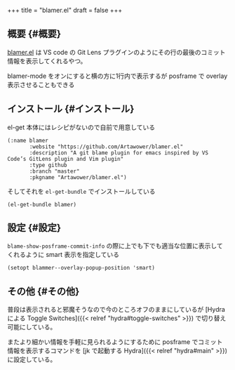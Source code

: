 +++
title = "blamer.el"
draft = false
+++

## 概要 {#概要}

[blamer.el](https://github.com/Artawower/blamer.el) は VS code の Git Lens プラグインのようにその行の最後のコミット情報を表示してくれるやつ。

blamer-mode をオンにすると横の方に1行内で表示するが
posframe で overlay 表示させることもできる


## インストール {#インストール}

el-get 本体にはレシピがないので自前で用意している

```emacs-lisp
(:name blamer
       :website "https://github.com/Artawower/blamer.el"
       :description "A git blame plugin for emacs inspired by VS Code’s GitLens plugin and Vim plugin"
       :type github
       :branch "master"
       :pkgname "Artawower/blamer.el")
```

そしてそれを `el-get-bundle` でインストールしている

```emacs-lisp
(el-get-bundle blamer)
```


## 設定 {#設定}

`blame-show-posframe-commit-info` の際に上でも下でも適当な位置に表示してくれるように
smart 表示を指定している

```emacs-lisp
(setopt blammer--overlay-popup-position 'smart)
```


## その他 {#その他}

普段は表示されると邪魔そうなので今のところオフのままにしているが
[Hydra による Toggle Switches]({{< relref "hydra#toggle-switches" >}}) で切り替え可能にしている。

またより細かい情報を手軽に見られるようにするために
posframe でコミット情報を表示するコマンドを [jk で起動する Hydra]({{< relref "hydra#main" >}}) に設定している。
